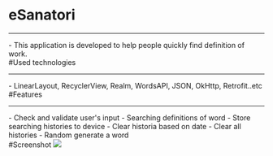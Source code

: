 # eSanatori
<hr>
- This application is developed to help people quickly find definition of work. <br>
#Used technologies 
<hr>
- LinearLayout, RecyclerView, Realm, WordsAPI, JSON, OkHttp, Retrofit..etc<br>
#Features
<hr>
- Check and validate user's input
- Searching definitions of word
- Store searching histories to device
- Clear historia based on date
- Clear all histories 
- Random generate a word<br>
#Screenshot
<img src="http://i120.photobucket.com/albums/o172/juneboy1984/Screen%20Shot%202017-09-01%20at%2012.49.51%20AM_zpseiriotf0.png" />

